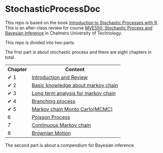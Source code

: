 # StochasticProcessDoc
This repo is based on the book <a href = "https://onlinelibrary.wiley.com/doi/book/10.1002/9781118740712">Introduction to Stochastic Processes with R</a>. This is an after-class review for course <a href = "http://www.math.chalmers.se/Stat/Grundutb/CTH/mve550/1819/">MVE550: Stochastic Process and Bayesian Inference</a> in Chalmers University of Technology. 


This repo is divided into two parts. 

The frist part is about stochastic process and there are eight chapters in total. 

<table>
    <tr>
        <th>Chapter</th>
        <th>Content</th>
    </tr>
    <tr>
        <td>&#10004 1</td>
        <td><a href = "https://github.com/Stanwang218/StochasticProcessDoc/tree/main/chapter/chapter1">Introduction and Review</a></td>
    </tr>
    <tr>
        <td>&#10004 2</td>
        <td><a href = "https://github.com/Stanwang218/StochasticProcessDoc/tree/main/chapter/chapter2&3">Basic knowledge about markov chain</a></td>
    </tr>
    <tr>
        <td>&#10004 3</td>
        <td><a href = "https://github.com/Stanwang218/StochasticProcessDoc/tree/main/chapter/chapter2&3">Long term analysis for markov chain</a></td>
    </tr>
    <tr>
        <td>&#10004 4</td>
        <td><a href = "https://github.com/Stanwang218/StochasticProcessDoc/tree/main/chapter/chapter4">Branching process</a></td>
    </tr>
    <tr>
        <td text-align:center>&#10004 5</td>
        <td><a href = "https://github.com/Stanwang218/StochasticProcessDoc/tree/main/chapter/chapter5">Markov chain Monto Carlo(MCMC)</a></td>
    </tr>
    <tr>
        <td>6</td>
        <td><a href = "https://github.com/Stanwang218/StochasticProcessDoc/tree/main/chapter/chapter6">Poisson Process</a></td>
    </tr>
    <tr>
        <td>7</td>
        <td><a href = "https://github.com/Stanwang218/StochasticProcessDoc/tree/main/chapter/chapter7">Continuous Markov chain</a></td>
    </tr>
    <tr>
        <td>8</td>
        <td><a href = "https://github.com/Stanwang218/StochasticProcessDoc/tree/main/chapter/chapter8">Brownian Motion</a></td>
    </tr>
    
</table>

The second part is about a compendium for Bayesian inference. 